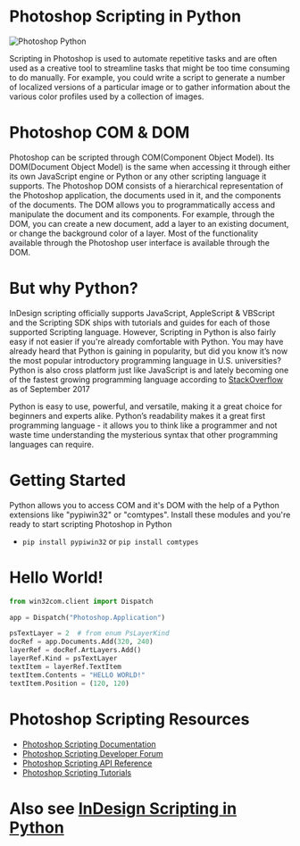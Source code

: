 # Photoshop Scripting in Python
![](https://imgur.com/8wOWcPX "Photoshop Python")

Scripting in Photoshop is used to automate repetitive tasks and are often used as a creative tool to streamline tasks that might be too
time consuming to do manually. For example, you could write a script to generate a number of localized
versions of a particular image or to gather information about the various color profiles used by a collection
of images.

# Photoshop COM & DOM
Photoshop can be scripted through COM(Component Object Model). Its DOM(Document Object Model) is the same when accessing it through either its own JavaScript engine or Python or any other scripting language it supports. The Photoshop DOM consists of a hierarchical representation of the Photoshop application, the documents used in it, and the components of the documents. The DOM allows you to programmatically access and manipulate the document and its components. For example, through the DOM, you can create
a new document, add a layer to an existing document, or change the background color of a layer. Most of
the functionality available through the Photoshop user interface is available through the DOM.

# But why Python?
InDesign scripting officially supports JavaScript, AppleScript & VBScript and the Scripting SDK ships with tutorials and guides for each of those supported Scripting language. However, Scripting in Python is also fairly easy if not easier if you're already comfortable with Python. You may have already heard that Python is gaining in popularity, but did you know it’s now the most popular introductory programming language in U.S. universities? Python is also cross platform just like JavaScript is and lately becoming one of the fastest growing programming language according to [StackOverflow](https://stackoverflow.blog/2017/09/06/incredible-growth-python) as of September 2017

Python is easy to use, powerful, and versatile, making it a great choice for beginners and experts alike. Python’s readability makes it a great first programming language - it allows you to think like a programmer and not waste time understanding the mysterious syntax that other programming languages can require.

# Getting Started
Python allows you to access COM and it's DOM with the help of a Python extensions like  "pypiwin32" or "comtypes". Install these modules and you're ready to start scripting Photoshop in Python

* `pip install pypiwin32` or `pip install comtypes`

# Hello World!
```python
from win32com.client import Dispatch

app = Dispatch("Photoshop.Application")

psTextLayer = 2  # from enum PsLayerKind
docRef = app.Documents.Add(320, 240)
layerRef = docRef.ArtLayers.Add()
layerRef.Kind = psTextLayer
textItem = layerRef.TextItem
textItem.Contents = "HELLO WORLD!"
textItem.Position = (120, 120)
```

# Photoshop Scripting Resources
* [Photoshop Scripting Documentation](https://www.adobe.com/devnet/photoshop/scripting.html)
* [Photoshop Scripting Developer Forum](https://forums.adobe.com/community/photoshop/photoshop_scripting)
* [Photoshop Scripting API Reference](https://www.adobe.com/devnet/photoshop/scripting.html)
* [Photoshop Scripting Tutorials](https://www.youtube.com/playlist?list=PLUEniN8BpU8-Qmjyv3zyWaNvDYwJOJZ4m)

# Also see [InDesign Scripting in Python](https://github.com/lohriialo/indesign-scripting-python)
